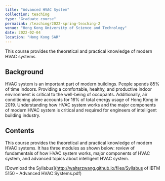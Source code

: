 ```yaml
---
title: "Advanced HVAC System"
collection: teaching
type: "Graduate course"
permalink: /teaching/2022-spring-teaching-2
venue: "Hong Kong University of Science and Technology"
date: 2022-02-04
location: "Hong Kong SAR"
---
```


This course provides the theoretical and practical knowledge of modern HVAC systems.

## Background
HVAC system is an important part of modern buildings. People spends 85% of time indoors. Providing a comfortable, healthy, and productive indoor environment is critical to the well-being of occupants. Additionally, air conditioning alone accounts for 16% of total energy usage of Hong Kong in 2019. Understanding how HVAC system works and the major components of modern HVAC system is critical and required for engineers of intelligent building industry.

## Contents
This course provides the theoretical and practical knowledge of modern HVAC systems. It has three modules as shown below: review of fundamentals of how HVAC system works, major components of HVAC system, and advanced topics about intelligent HVAC system. 


[Download the Syllabus](http://walterzwang.github.io/files/Syllabus of IBTM 5150 – Advanced HVAC Systems.pdf)